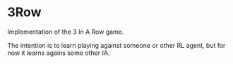# 3Row

Implementation of the 3 In A Row game.

The intention is to learn playing against someone or other RL agent, but for now it learns agains some other IA.

